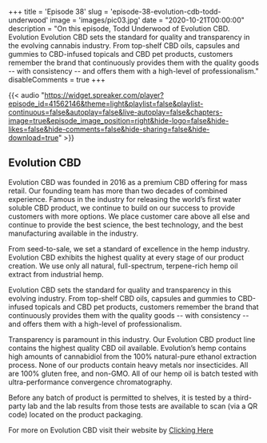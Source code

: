 +++
title = 'Episode 38'
slug = 'episode-38-evolution-cdb-todd-underwood'
image = 'images/pic03.jpg'
date = "2020-10-21T00:00:00"
description = "On this episode, Todd Underwood of Evolution CBD. Evolution Evolution CBD sets the standard for quality and transparency in the evolving cannabis industry. From top-shelf CBD oils, capsules and gummies to CBD-infused topicals and CBD pet products, customers remember the brand that continuously provides them with the quality goods -- with consistency -- and offers them with a high-level of professionalism."
disableComments = true
+++

{{< audio "https://widget.spreaker.com/player?episode_id=41562146&theme=light&playlist=false&playlist-continuous=false&autoplay=false&live-autoplay=false&chapters-image=true&episode_image_position=right&hide-logo=false&hide-likes=false&hide-comments=false&hide-sharing=false&hide-download=true" >}}


## Evolution CBD
Evolution CBD was founded in 2016 as a premium CBD offering for mass retail.  Our founding team has more than two decades of combined experience.  Famous in the industry for releasing the world’s first water soluble CBD product, we continue to build on our success to provide customers with more options.  We place customer care above all else and continue to provide the best science, the best technology, and the best manufacturing available in the industry.

From seed-to-sale, we set a standard of excellence in the hemp industry. Evolution CBD exhibits the highest quality at every stage of our product creation. We use only all natural, full-spectrum, terpene-rich hemp oil extract from industrial hemp.

Evolution CBD sets the standard for quality and transparency in this evolving industry.  From top-shelf CBD oils, capsules and gummies to CBD-infused topicals and CBD pet products, customers remember the brand that continuously provides them with the quality goods -- with consistency -- and offers them with a high-level of professionalism.

Transparency is paramount in this industry.  Our Evolution CBD product line contains the highest quality CBD oil available. Evolution’s hemp contains high amounts of cannabidiol from the 100% natural-pure ethanol extraction process. None of our products contain heavy metals nor insecticides. All are 100% gluten free, and non-GMO. All of our hemp oil is batch tested with ultra-performance convergence chromatography.

Before any batch of product is permitted to shelves, it is tested by a third-party lab and the lab results from those tests are available to scan (via a QR code) located on the product packaging. 

For more on Evolution CBD visit their website by [Clicking Here](https://evolutioncbd.com/)
